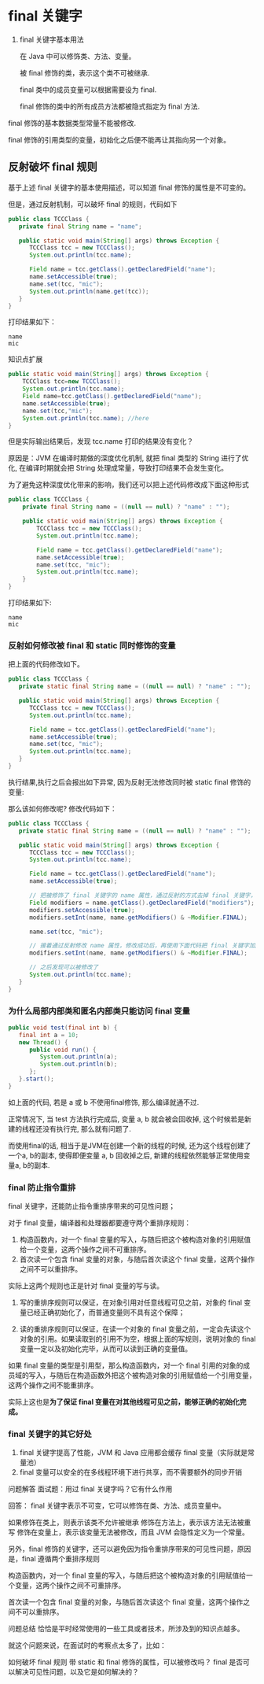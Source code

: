 # final 关键字

1. final 关键字基本用法

   在 Java 中可以修饰类、方法、变量。

   被 final 修饰的类，表示这个类不可被继承.

   final 类中的成员变量可以根据需要设为 final.

   final 修饰的类中的所有成员方法都被隐式指定为 final 方法.

final 修饰的基本数据类型常量不能被修改.

final 修饰的引用类型的变量，初始化之后便不能再让其指向另一个对象。

## 反射破坏 final 规则

基于上述 final 关键字的基本使用描述，可以知道 final 修饰的属性是不可变的。

但是，通过反射机制，可以破坏 final 的规则，代码如下

   ```java
   public class TCCClass {
      private final String name = "name";

      public static void main(String[] args) throws Exception {
         TCCClass tcc = new TCCClass();
         System.out.println(tcc.name);

         Field name = tcc.getClass().getDeclaredField("name");
         name.setAccessible(true);
         name.set(tcc, "mic");
         System.out.println(name.get(tcc));
      }
   }
   ```

打印结果如下：

   ```log
   name
   mic
   ```


知识点扩展

```java
public static void main(String[] args) throws Exception {
    TCCClass tcc=new TCCClass(); 
    System.out.println(tcc.name); 
    Field name=tcc.getClass().getDeclaredField("name"); 
    name.setAccessible(true); 
    name.set(tcc,"mic"); 
    System.out.println(tcc.name); //here
}
```

但是实际输出结果后，发现 tcc.name 打印的结果没有变化？

原因是：JVM 在编译时期做的深度优化机制, 就把 final 类型的 String 进行了优化, 在编译时期就会把 String 处理成常量，导致打印结果不会发生变化。

为了避免这种深度优化带来的影响，我们还可以把上述代码修改成下面这种形式

```java
public class TCCClass {
    private final String name = ((null == null) ? "name" : "");

    public static void main(String[] args) throws Exception {
        TCCClass tcc = new TCCClass();
        System.out.println(tcc.name);

        Field name = tcc.getClass().getDeclaredField("name");
        name.setAccessible(true);
        name.set(tcc, "mic");
        System.out.println(tcc.name);
    }
}
```

打印结果如下:

   ```log
   name
   mic
   ```

### 反射如何修改被 final 和 static 同时修饰的变量

把上面的代码修改如下。

   ```java
   public class TCCClass {
      private static final String name = ((null == null) ? "name" : "");

      public static void main(String[] args) throws Exception {
         TCCClass tcc = new TCCClass();
         System.out.println(tcc.name);

         Field name = tcc.getClass().getDeclaredField("name");
         name.setAccessible(true);
         name.set(tcc, "mic");
         System.out.println(tcc.name);
      }
   }
   ```

执行结果,执行之后会报出如下异常, 因为反射无法修改同时被 static final 修饰的变量:

那么该如何修改呢? 修改代码如下：

   ```java
   public class TCCClass {
      private static final String name = ((null == null) ? "name" : "");

      public static void main(String[] args) throws Exception {
         TCCClass tcc = new TCCClass();
         System.out.println(tcc.name);

         Field name = tcc.getClass().getDeclaredField("name");
         name.setAccessible(true);

         // 把被修饰了 final 关键字的 name 属性，通过反射的方式去掉 final 关键字，代码实现
         Field modifiers = name.getClass().getDeclaredField("modifiers");
         modifiers.setAccessible(true);
         modifiers.setInt(name, name.getModifiers() & ~Modifier.FINAL);

         name.set(tcc, "mic");

         // 接着通过反射修改 name 属性，修改成功后，再使用下面代码把 final 关键字加回来
         modifiers.setInt(name, name.getModifiers() & ~Modifier.FINAL);

         // 之后发现可以被修改了
         System.out.println(tcc.name);
      }
   }
   ```

### 为什么局部内部类和匿名内部类只能访问 final 变量

```java
public void test(final int b) {
   final int a = 10;
   new Thread() {
      public void run() {
         System.out.println(a);
         System.out.println(b);
      };
   }.start();
}
```

如上面的代码, 若是 a 或 b 不使用final修饰, 那么编译就通不过.

正常情况下, 当 test 方法执行完成后, 变量 a, b 就会被会回收掉, 这个时候若是新建的线程还没有执行完, 那么就有问题了.

而使用final的话, 相当于是JVM在创建一个新的线程的时候, 还为这个线程创建了一个a, b的副本, 使得即便变量 a, b 回收掉之后, 新建的线程依然能够正常使用变量a, b的副本.

### final 防止指令重排

final 关键字，还能防止指令重排序带来的可见性问题；

对于 final 变量，编译器和处理器都要遵守两个重排序规则：

1. 构造函数内，对一个 final 变量的写入，与随后把这个被构造对象的引用赋值给一个变量，这两个操作之间不可重排序。
2. 首次读一个包含 final 变量的对象，与随后首次读这个 final 变量，这两个操作之间不可以重排序。

实际上这两个规则也正是针对 final 变量的写与读。

1. 写的重排序规则可以保证，在对象引用对任意线程可见之前，对象的 final 变量已经正确初始化了，而普通变量则不具有这个保障；

2. 读的重排序规则可以保证，在读一个对象的 final 变量之前，一定会先读这个对象的引用。如果读取到的引用不为空，根据上面的写规则，说明对象的 final 变量一定以及初始化完毕，从而可以读到正确的变量值。

如果 final 变量的类型是引用型，那么构造函数内，对一个 final 引用的对象的成员域的写入，与随后在构造函数外把这个被构造对象的引用赋值给一个引用变量，这两个操作之间不能重排序。

实际上这也是**为了保证 final 变量在对其他线程可见之前，能够正确的初始化完成。**

### final 关键字的其它好处

1. final 关键字提高了性能，JVM 和 Java 应用都会缓存 final 变量（实际就是常量池）
2. final 变量可以安全的在多线程环境下进行共享，而不需要额外的同步开销

问题解答
面试题：用过 final 关键字吗？它有什么作用

回答： final 关键字表示不可变，它可以修饰在类、方法、成员变量中。

如果修饰在类上，则表示该类不允许被继承
修饰在方法上，表示该方法无法被重写
修饰在变量上，表示该变量无法被修改，而且 JVM 会隐性定义为一个常量。

另外，final 修饰的关键字，还可以避免因为指令重排序带来的可见性问题，原因是，final 遵循两个重排序规则

构造函数内，对一个 final 变量的写入，与随后把这个被构造对象的引用赋值给一个变量，这两个操作之间不可重排序。

首次读一个包含 final 变量的对象，与随后首次读这个 final 变量，这两个操作之间不可以重排序。

问题总结
恰恰是平时经常使用的一些工具或者技术，所涉及到的知识点越多。

就这个问题来说，在面试时的考察点太多了，比如：

如何破坏 final 规则
带 static 和 final 修饰的属性，可以被修改吗？
final 是否可以解决可见性问题，以及它是如何解决的？
